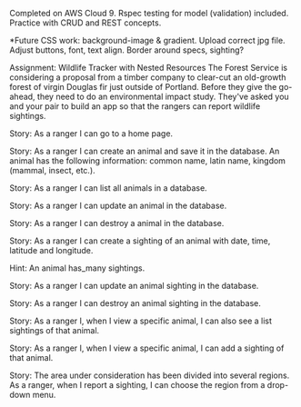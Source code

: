 Completed on AWS Cloud 9.
Rspec testing for model (validation) included. 
Practice with CRUD and REST concepts. 

*Future CSS work: background-image & gradient. Upload correct jpg file. Adjust buttons, font, text align. Border around specs, sighting?


Assignment:
Wildlife Tracker with Nested Resources
The Forest Service is considering a proposal from a timber company to clear-cut an old-growth forest of virgin Douglas fir just outside of Portland. Before they give the go-ahead, they need to do an environmental impact study. They've asked you and your pair to build an app so that the rangers can report wildlife sightings.

Story: As a ranger I can go to a home page.

Story: As a ranger I can create an animal and save it in the database. An animal has the following information: common name, latin name, kingdom (mammal, insect, etc.).

Story: As a ranger I can list all animals in a database.

Story: As a ranger I can update an animal in the database.

Story: As a ranger I can destroy a animal in the database.

Story: As a ranger I can create a sighting of an animal with date, time, latitude and longitude.

Hint: An animal has_many sightings.

Story: As a ranger I can update an animal sighting in the database.

Story: As a ranger I can destroy an animal sighting in the database.

Story: As a ranger I, when I view a specific animal, I can also see a list sightings of that animal.

Story: As a ranger I, when I view a specific animal, I can add a sighting of that animal.

Story: The area under consideration has been divided into several regions. As a ranger, when I report a sighting, I can choose the region from a drop-down menu.